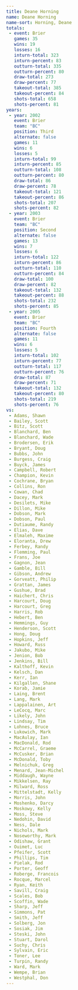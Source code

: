 ```yaml
---
title: Deane Horning
name: Deane Horning
name-sort: Horning, Deane
totals:
 - event: Brier
   games: 35
   wins: 19
   losses: 16
   inturn-total: 323
   inturn-percent: 83
   outturn-total: 335
   outturn-percent: 80
   draw-total: 273
   draw-percent: 77
   takeout-total: 385
   takeout-percent: 84
   shots-total: 658
   shots-percent: 81
years:
 - year: 2002
   event: Brier
   team: "BC"
   position: Third
   alternate: false
   games: 11
   wins: 6
   losses: 5
   inturn-total: 99
   inturn-percent: 85
   outturn-total: 108
   outturn-percent: 80
   draw-total: 86
   draw-percent: 78
   takeout-total: 121
   takeout-percent: 86
   shots-total: 207
   shots-percent: 82
 - year: 2003
   event: Brier
   team: "BC"
   position: Second
   alternate: false
   games: 13
   wins: 7
   losses: 6
   inturn-total: 122
   inturn-percent: 86
   outturn-total: 110
   outturn-percent: 84
   draw-total: 100
   draw-percent: 82
   takeout-total: 132
   takeout-percent: 88
   shots-total: 232
   shots-percent: 85
 - year: 2005
   event: Brier
   team: "BC"
   position: Fourth
   alternate: false
   games: 11
   wins: 6
   losses: 5
   inturn-total: 102
   inturn-percent: 77
   outturn-total: 117
   outturn-percent: 76
   draw-total: 87
   draw-percent: 71
   takeout-total: 132
   takeout-percent: 80
   shots-total: 219
   shots-percent: 76
vs:
 - Adams, Shawn
 - Bailey, Scott
 - Bitz, Scott
 - Blanchard, Ben
 - Blanchard, Wade
 - Brodersen, Erik
 - Bryant, Doug
 - Bubbs, John
 - Burgess, Craig
 - Buyck, James
 - Campbell, Robert
 - Champion, Kevin
 - Cochrane, Bryan
 - Collins, Ron
 - Cowan, Chad
 - Dacey, Mark
 - Desilets, Mike
 - Dillon, Mike
 - Dobson, Mark
 - Dobson, Paul
 - Dutiaume, Randy
 - Elias, Dave
 - Elmaleh, Maxime
 - Eloranta, Drew
 - Ferbey, Randy
 - Flemming, Paul
 - Frans, Joe
 - Gagnon, Jean
 - Gamble, Bill
 - Gibson, Andrew
 - Gorveatt, Philip
 - Grattan, James
 - Gushue, Brad
 - Haichert, Chris
 - Harcourt, Doug
 - Harcourt, Greg
 - Harris, Rob
 - Hebert, Ben
 - Hemmings, Guy
 - Henderson, Scott
 - Hong, Doug
 - Hopkins, Jeff
 - Howard, Russ
 - Jakubo, Mike
 - Jenion, Bob
 - Jenkins, Bill
 - Kalthoff, Kevin
 - Kelsch, Dan
 - Kerr, Ian
 - Kilgallen, Shane
 - Korab, Jamie
 - Laing, Brent
 - Lang, Mark
 - Lappalainen, Art
 - LeCocq, Marc
 - Likely, John
 - Lindsay, Tim
 - Lohnes, Bruce
 - Lukowich, Mark
 - MacAulay, Ian
 - MacDonald, Rod
 - McCarrel, Graeme
 - McCusker, Brian
 - McDonald, Toby
 - Melnichuk, Greg
 - Menard, Jean-Michel
 - Middaugh, Wayne
 - Mikkelsen, Ray
 - Milward, Ross
 - Mittelstadt, Kelly
 - Morris, John
 - Moshenko, Darcy
 - Moskowy, Kelly
 - Moss, Steve
 - Nedohin, David
 - Ness, Dale
 - Nichols, Mark
 - Noseworthy, Mark
 - Odishaw, Grant
 - Ouimet, Luc
 - Pfeifer, Scott
 - Phillips, Tim
 - Pielak, Rod
 - Porter, Geoff
 - Roberge, Francois
 - Rocque, Marcel
 - Ryan, Keith
 - Savill, Craig
 - Scales, Bob
 - Scoffin, Wade
 - Sharp, Jeff
 - Simmons, Pat
 - Smith, Jeff
 - Solberg, Jon
 - Sosiak, Jim
 - Steski, John
 - Stuart, Darol
 - Suchy, Chris
 - Sylvain, Eric
 - Toner, Lee
 - Turpin, Randy
 - Ward, Mark
 - Wempe, Brian
 - Westphal, Don
---
```

